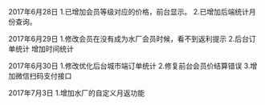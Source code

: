 2017年6月28日
    1.已增加会员等级对应的价格，前台显示。
    2.已增加后端统计月份查询。 

2017年6月29日 
    1.修改会员在没有成为水厂会员时候，看不到返利提示
    2.后台订单统计 增加时间统计

2017年6月30日 
    1.修改优化后台城市端订单统计
    2.修复前台会员价结算错误
    3.增加微信扫码支付接口

2017年7月3日 
    1.增加水厂的自定义月返功能